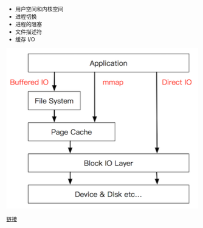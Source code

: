 - 用户空间和内核空间
- 进程切换
- 进程的阻塞
- 文件描述符
- 缓存 I/O

![](https://github.com/easternHong/Pictures/blob/master/linux/linux-io.png?raw=true)

[链接](https://segmentfault.com/a/1190000003063859)
